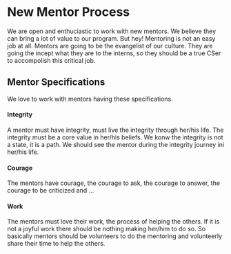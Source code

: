 
# New Mentor Process

We are open and enthuciastic to work with new mentors. We believe they can bring a lot of value to our program.
But hey! Mentoring is not an easy job at all. Mentors are going to be the evangelist of our culture. They are going the incept what they are to the interns, so they should be a true CSer to accompolish this critical job.

## Mentor Specifications
We love to work with mentors having these specifications.

#### Integrity
A mentor must have integrity, must live the integrity through her/his life. The integrity must be a core value in her/his beliefs. We konw the integrity is not a state, it is a path. We should see the mentor during the integrity journey ini her/his life.

#### Courage
The mentors have courage, the courage to ask, the courage to answer, the courage to be criticized and ...

#### Work
The mentors must love their work, the process of helping the others. If it is not a joyful work there should be nothing making her/him to do so. So basically mentors should be volunteers to do the mentoring and volunteerly share their time to help the others.
